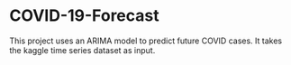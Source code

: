 # COVID-19-Forecast
This project uses an ARIMA model to predict future COVID cases.
It takes the kaggle time series dataset as input.
